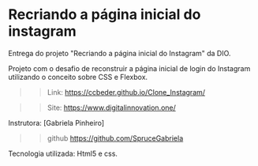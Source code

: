 # Recriando a página inicial do instagram
Entrega do projeto "Recriando a página inicial do Instagram" da DIO.

Projeto com o desafio de reconstruir a página inicial de login do Instagram utilizando o conceito sobre CSS e Flexbox.
>> Link: https://ccbeder.github.io/Clone_Instagram/

>> Site: https://www.digitalinnovation.one/

Instrutora: [Gabriela Pinheiro]
>> github https://github.com/SpruceGabriela

Tecnologia utilizada: Html5 e css.
